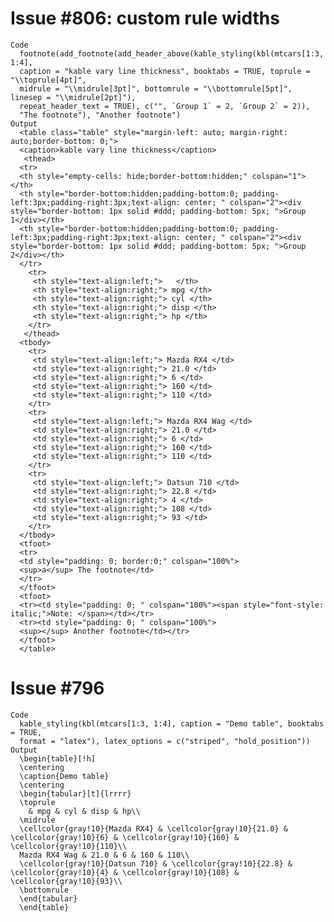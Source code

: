 # Issue #806: custom rule widths

    Code
      footnote(add_footnote(add_header_above(kable_styling(kbl(mtcars[1:3, 1:4],
      caption = "kable vary line thickness", booktabs = TRUE, toprule = "\\toprule[4pt]",
      midrule = "\\midrule[3pt]", bottomrule = "\\bottomrule[5pt]", linesep = "\\midrule[2pt]"),
      repeat_header_text = TRUE), c("", `Group 1` = 2, `Group 2` = 2)),
      "The footnote"), "Another footnote")
    Output
      <table class="table" style="margin-left: auto; margin-right: auto;border-bottom: 0;">
      <caption>kable vary line thickness</caption>
       <thead>
      <tr>
      <th style="empty-cells: hide;border-bottom:hidden;" colspan="1"></th>
      <th style="border-bottom:hidden;padding-bottom:0; padding-left:3px;padding-right:3px;text-align: center; " colspan="2"><div style="border-bottom: 1px solid #ddd; padding-bottom: 5px; ">Group 1</div></th>
      <th style="border-bottom:hidden;padding-bottom:0; padding-left:3px;padding-right:3px;text-align: center; " colspan="2"><div style="border-bottom: 1px solid #ddd; padding-bottom: 5px; ">Group 2</div></th>
      </tr>
        <tr>
         <th style="text-align:left;">   </th>
         <th style="text-align:right;"> mpg </th>
         <th style="text-align:right;"> cyl </th>
         <th style="text-align:right;"> disp </th>
         <th style="text-align:right;"> hp </th>
        </tr>
       </thead>
      <tbody>
        <tr>
         <td style="text-align:left;"> Mazda RX4 </td>
         <td style="text-align:right;"> 21.0 </td>
         <td style="text-align:right;"> 6 </td>
         <td style="text-align:right;"> 160 </td>
         <td style="text-align:right;"> 110 </td>
        </tr>
        <tr>
         <td style="text-align:left;"> Mazda RX4 Wag </td>
         <td style="text-align:right;"> 21.0 </td>
         <td style="text-align:right;"> 6 </td>
         <td style="text-align:right;"> 160 </td>
         <td style="text-align:right;"> 110 </td>
        </tr>
        <tr>
         <td style="text-align:left;"> Datsun 710 </td>
         <td style="text-align:right;"> 22.8 </td>
         <td style="text-align:right;"> 4 </td>
         <td style="text-align:right;"> 108 </td>
         <td style="text-align:right;"> 93 </td>
        </tr>
      </tbody>
      <tfoot>
      <tr>
      <td style="padding: 0; border:0;" colspan="100%">
      <sup>a</sup> The footnote</td>
      </tr>
      </tfoot>
      <tfoot>
      <tr><td style="padding: 0; " colspan="100%"><span style="font-style: italic;">Note: </span></td></tr>
      <tr><td style="padding: 0; " colspan="100%">
      <sup></sup> Another footnote</td></tr>
      </tfoot>
      </table>

# Issue #796

    Code
      kable_styling(kbl(mtcars[1:3, 1:4], caption = "Demo table", booktabs = TRUE,
      format = "latex"), latex_options = c("striped", "hold_position"))
    Output
      \begin{table}[!h]
      \centering
      \caption{Demo table}
      \centering
      \begin{tabular}[t]{lrrrr}
      \toprule
        & mpg & cyl & disp & hp\\
      \midrule
      \cellcolor{gray!10}{Mazda RX4} & \cellcolor{gray!10}{21.0} & \cellcolor{gray!10}{6} & \cellcolor{gray!10}{160} & \cellcolor{gray!10}{110}\\
      Mazda RX4 Wag & 21.0 & 6 & 160 & 110\\
      \cellcolor{gray!10}{Datsun 710} & \cellcolor{gray!10}{22.8} & \cellcolor{gray!10}{4} & \cellcolor{gray!10}{108} & \cellcolor{gray!10}{93}\\
      \bottomrule
      \end{tabular}
      \end{table}

